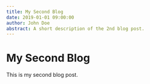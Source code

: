 ```yaml
---
title: My Second Blog
date: 2019-01-01 09:00:00
author: John Doe
abstract: A short description of the 2nd blog post.
---
```


# My Second Blog

This is my second blog post.
